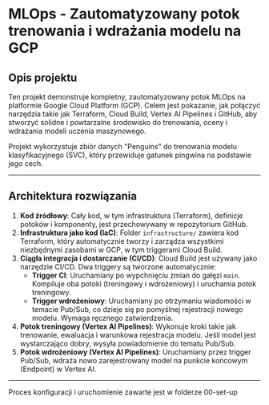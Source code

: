 # MLOps - Zautomatyzowany potok trenowania i wdrażania modelu na GCP

## Opis projektu

Ten projekt demonstruje kompletny, zautomatyzowany potok MLOps na platformie Google Cloud Platform (GCP). Celem jest pokazanie, jak połączyć narzędzia takie jak Terraform, Cloud Build, Vertex AI Pipelines i GitHub, aby stworzyć solidne i powtarzalne środowisko do trenowania, oceny i wdrażania modeli uczenia maszynowego.

Projekt wykorzystuje zbiór danych "Penguins" do trenowania modelu klasyfikacyjnego (SVC), który przewiduje gatunek pingwina na podstawie jego cech.

---

## Architektura rozwiązania

1.  **Kod źródłowy**: Cały kod, w tym infrastruktura (Terraform), definicje potoków i komponenty, jest przechowywany w repozytorium GitHub.
2.  **Infrastruktura jako kod (IaC)**: Folder `infrastructure/` zawiera kod Terraform, który automatycznie tworzy i zarządza wszystkimi niezbędnymi zasobami w GCP, w tym triggerami Cloud Build.
3.  **Ciągła integracja i dostarczanie (CI/CD)**: Cloud Build jest używany jako narzędzie CI/CD. Dwa triggery są tworzone automatycznie:
    * **Trigger CI**: Uruchamiany po wypchnięciu zmian do gałęzi `main`. Kompiluje oba potoki (treningowy i wdrożeniowy) i uruchamia potok treningowy.
    * **Trigger wdrożeniowy**: Uruchamiany po otrzymaniu wiadomości w temacie Pub/Sub, co dzieje się po pomyślnej rejestracji nowego modelu. Wymaga ręcznego zatwierdzenia.
4.  **Potok treningowy (Vertex AI Pipelines)**: Wykonuje kroki takie jak trenowanie, ewaluacja i warunkowa rejestracja modelu. Jeśli model jest wystarczająco dobry, wysyła powiadomienie do tematu Pub/Sub.
5.  **Potok wdrożeniowy (Vertex AI Pipelines)**: Uruchamiany przez trigger Pub/Sub, wdraża nowo zarejestrowany model na punkcie końcowym (Endpoint) w Vertex AI.

---
Proces konfiguracji i uruchomienie zawarte jest w folderze 00-set-up